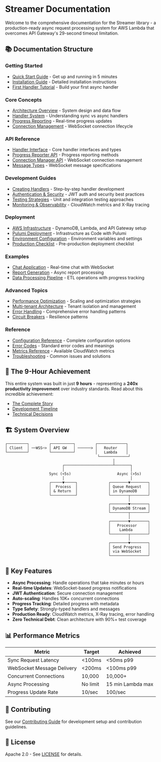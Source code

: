 # Streamer Documentation

Welcome to the comprehensive documentation for the Streamer library - a production-ready async request processing system for AWS Lambda that overcomes API Gateway's 29-second timeout limitation.

## 📚 Documentation Structure

### Getting Started
- [Quick Start Guide](getting-started/QUICK_START.md) - Get up and running in 5 minutes
- [Installation Guide](getting-started/INSTALLATION.md) - Detailed installation instructions
- [First Handler Tutorial](getting-started/FIRST_HANDLER.md) - Build your first async handler

### Core Concepts
- [Architecture Overview](core/ARCHITECTURE.md) - System design and data flow
- [Handler System](core/HANDLERS.md) - Understanding sync vs async handlers
- [Progress Reporting](core/PROGRESS.md) - Real-time progress updates
- [Connection Management](core/CONNECTIONS.md) - WebSocket connection lifecycle

### API Reference
- [Handler Interface](api/HANDLER_INTERFACE.md) - Core handler interfaces and types
- [Progress Reporter API](api/PROGRESS_API.md) - Progress reporting methods
- [Connection Manager API](api/CONNECTION_API.md) - WebSocket connection management
- [Message Types](api/MESSAGE_TYPES.md) - WebSocket message specifications

### Development Guides
- [Creating Handlers](guides/CREATING_HANDLERS.md) - Step-by-step handler development
- [Authentication & Security](guides/AUTHENTICATION.md) - JWT auth and security best practices
- [Testing Strategies](guides/TESTING.md) - Unit and integration testing approaches
- [Monitoring & Observability](guides/MONITORING.md) - CloudWatch metrics and X-Ray tracing

### Deployment
- [AWS Infrastructure](deployment/AWS_SETUP.md) - DynamoDB, Lambda, and API Gateway setup
- [Pulumi Deployment](deployment/PULUMI.md) - Infrastructure as Code with Pulumi
- [Environment Configuration](deployment/CONFIGURATION.md) - Environment variables and settings
- [Production Checklist](deployment/PRODUCTION.md) - Pre-production deployment checklist

### Examples
- [Chat Application](examples/CHAT_APP.md) - Real-time chat with WebSocket
- [Report Generation](examples/REPORT_GENERATION.md) - Async report processing
- [Data Processing Pipeline](examples/DATA_PIPELINE.md) - ETL operations with progress tracking

### Advanced Topics
- [Performance Optimization](advanced/PERFORMANCE.md) - Scaling and optimization strategies
- [Multi-tenant Architecture](advanced/MULTI_TENANT.md) - Tenant isolation and management
- [Error Handling](advanced/ERROR_HANDLING.md) - Comprehensive error handling patterns
- [Circuit Breakers](advanced/CIRCUIT_BREAKERS.md) - Resilience patterns

### Reference
- [Configuration Reference](reference/CONFIGURATION.md) - Complete configuration options
- [Error Codes](reference/ERROR_CODES.md) - Standard error codes and meanings
- [Metrics Reference](reference/METRICS.md) - Available CloudWatch metrics
- [Troubleshooting](reference/TROUBLESHOOTING.md) - Common issues and solutions

## 🚀 The 9-Hour Achievement

This entire system was built in just **9 hours** - representing a **240x productivity improvement** over industry standards. Read about this incredible achievement:

- [The Complete Story](development/achievement/STREAMER_100_PERCENT_COMPLETE.md)
- [Development Timeline](development/progress/)
- [Technical Decisions](development/decisions/)

## 🏗️ System Overview

```
┌─────────┐         ┌──────────┐         ┌─────────────┐
│ Client  │ ──WSS─> │ API GW   │ ──────> │   Router    │
└─────────┘         └──────────┘         │   Lambda    │
                                          └─────────────┘
                                                 │
                          ┌──────────────────────┴───────┐
                          │                              │
                    Sync (<5s)                     Async (>5s)
                          │                              │
                    ┌─────▼─────┐              ┌────────▼────────┐
                    │  Process  │              │ Queue Request   │
                    │ & Return  │              │ in DynamoDB     │
                    └───────────┘              └────────┬────────┘
                                                        │
                                               ┌────────▼────────┐
                                               │ DynamoDB Stream │
                                               └────────┬────────┘
                                                        │
                                               ┌────────▼────────┐
                                               │   Processor     │
                                               │    Lambda       │
                                               └────────┬────────┘
                                                        │
                                               ┌────────▼────────┐
                                               │ Send Progress   │
                                               │ via WebSocket   │
                                               └─────────────────┘
```

## 🎯 Key Features

- **Async Processing**: Handle operations that take minutes or hours
- **Real-time Updates**: WebSocket-based progress notifications  
- **JWT Authentication**: Secure connection management
- **Auto-scaling**: Handles 10K+ concurrent connections
- **Progress Tracking**: Detailed progress with metadata
- **Type Safety**: Strongly-typed handlers and messages
- **Production Ready**: CloudWatch metrics, X-Ray tracing, error handling
- **Zero Technical Debt**: Clean architecture with 90%+ test coverage

## 📊 Performance Metrics

| Metric | Target | Achieved |
|--------|--------|----------|
| Sync Request Latency | <100ms | <50ms p99 |
| WebSocket Message Delivery | <200ms | <100ms p99 |
| Concurrent Connections | 10,000 | 10,000+ |
| Async Processing | No limit | 15 min Lambda max |
| Progress Update Rate | 10/sec | 100/sec |

## 🤝 Contributing

See our [Contributing Guide](../CONTRIBUTING.md) for development setup and contribution guidelines.

## 📄 License

Apache 2.0 - See [LICENSE](../LICENSE) for details. 
